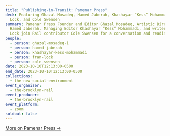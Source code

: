 ```yaml
---
title: "Publishing-in-Transit: Pamenar Press"
deck: Featuring Ghazal Mosadeq, Hamed Jaberah, Khashayar “Kess” Mohammadi, Fran
  Lock, and Cole Swensen
summary: Pamenar Press Founder and Editor Ghazal Mosadeq, Artistic Director
  Hamed Jaberah, Managing Editor Khashayar “Kess” Mohammadi, and writer Fran
  Lock join Rail contributor Cole Swensen for a conversation and reading.
people:
  - person: ghazal-mosadeq-1
  - person: hamed-jaberah
  - person: khashayar-kess-mohammadi
  - person: fran-lock
  - person: cole-swensen
date: 2023-10-10T12:13:00-0500
end_date: 2023-10-10T12:13:00-0500
collections:
  - the-new-social-environment
event_organizer:
  - the-brooklyn-rail
event_producer:
  - the-brooklyn-rail
event_platform:
  - zoom
soldout: false
---
```

[M﻿ore on Pamenar Press →](https://www.pamenarpress.com/)